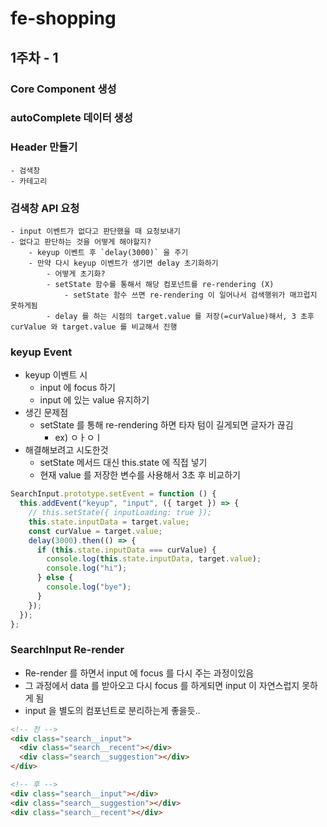 # fe-shopping

## 1주차 - 1

### Core Component 생성

### autoComplete 데이터 생성

### Header 만들기

    - 검색창
    - 카테고리

### 검색창 API 요청

    - input 이벤트가 없다고 판단했을 때 요청보내기
    - 없다고 판단하는 것을 어떻게 해야할지?
        - keyup 이벤트 후 `delay(3000)` 을 주기
        - 만약 다시 keyup 이벤트가 생기면 delay 초기화하기
            - 어떻게 초기화?
            - setState 함수를 통해서 해당 컴포넌트를 re-rendering (X)
                - setState 함수 쓰면 re-rendering 이 일어나서 검색행위가 매끄럽지 못하게됨
            - delay 를 하는 시점의 target.value 를 저장(=curValue)해서, 3 초후 curValue 와 target.value 를 비교해서 진행

### keyup Event

- keyup 이벤트 시
  - input 에 focus 하기
  - input 에 있는 value 유지하기
- 생긴 문제점
  - setState 를 통해 re-rendering 하면 타자 텀이 길게되면 글자가 끊김
    - ex) ㅇㅏㅇㅣ
- 해결해보려고 시도한것
  - setState 메서드 대신 this.state 에 직접 넣기
  - 현재 value 를 저장한 변수를 사용해서 3초 후 비교하기

```js
SearchInput.prototype.setEvent = function () {
  this.addEvent("keyup", "input", ({ target }) => {
    // this.setState({ inputLoading: true });
    this.state.inputData = target.value;
    const curValue = target.value;
    delay(3000).then(() => {
      if (this.state.inputData === curValue) {
        console.log(this.state.inputData, target.value);
        console.log("hi");
      } else {
        console.log("bye");
      }
    });
  });
};
```

### SearchInput Re-render

- Re-render 를 하면서 input 에 focus 를 다시 주는 과정이있음
- 그 과정에서 data 를 받아오고 다시 focus 를 하게되면 input 이 자연스럽지 못하게 됨
- input 을 별도의 컴포넌트로 분리하는게 좋을듯..

```html
<!-- 전 -->
<div class="search__input">
  <div class="search__recent"></div>
  <div class="search__suggestion"></div>
</div>
```

```html
<!-- 후 -->
<div class="search__input"></div>
<div class="search__suggestion"></div>
<div class="search__recent"></div>
```
